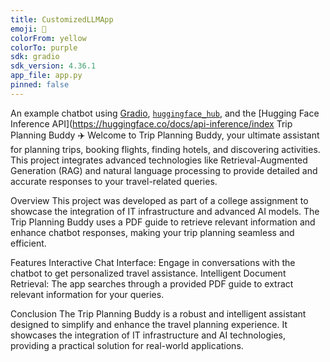 ```yaml
---
title: CustomizedLLMApp
emoji: 💬
colorFrom: yellow
colorTo: purple
sdk: gradio
sdk_version: 4.36.1
app_file: app.py
pinned: false
---
```


An example chatbot using [Gradio](https://gradio.app), [`huggingface_hub`](https://huggingface.co/docs/huggingface_hub/v0.22.2/en/index), and the [Hugging Face Inference API](https://huggingface.co/docs/api-inference/index
Trip Planning Buddy ✈️
Welcome to Trip Planning Buddy, your ultimate assistant for planning trips, booking flights, finding hotels, and discovering activities. This project integrates advanced technologies like Retrieval-Augmented Generation (RAG) and natural language processing to provide detailed and accurate responses to your travel-related queries.

Overview
This project was developed as part of a college assignment to showcase the integration of IT infrastructure and advanced AI models. The Trip Planning Buddy uses a PDF guide to retrieve relevant information and enhance chatbot responses, making your trip planning seamless and efficient.

Features
Interactive Chat Interface: Engage in conversations with the chatbot to get personalized travel assistance.
Intelligent Document Retrieval: The app searches through a provided PDF guide to extract relevant information for your queries.

Conclusion
The Trip Planning Buddy is a robust and intelligent assistant designed to simplify and enhance the travel planning experience. It showcases the integration of IT infrastructure and AI technologies, providing a practical solution for real-world applications.
